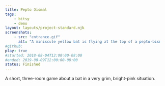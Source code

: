 ```yaml
---
title: Pepto Dismal
tags:
    - bitsy
    - demo
layout: layouts/project-standard.njk
screenshots:
    - src: "entrance.gif"
      alt: "A miniscule yellow bat is flying at the top of a pepto-bismol pink cavern. Cyan dots overlay the pink for the walls, and shimmering cyan mist shrouds the exits. A dancing yellow square sits below, on a ledge."
#github: 
play: true
#started: 2018-08-04T12:00:00-08:00
#ended: 2019-08-09T12:00:00-08:00
status: Finished
---
```


A short, three-room game about a bat in a very grim, bright-pink situation.
